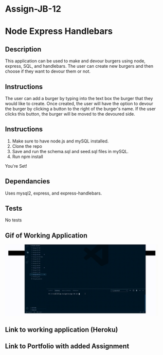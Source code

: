 # Assign-JB-12

# Node Express Handlebars

## Description

This application can be used to make and devour burgers using node, express, SQL, and handlebars. The user can create new burgers and then choose if they want to devour them or not. 

## Instructions

The user can add a burger by typing into the text box the burger that they would like to create. Once created, the user will have the option to devour the burger by clicking a button to the right of the burger's name. If the user clicks this button, the burger will be moved to the devoured side.

## Instructions

1. Make sure to have node.js and mySQL installed.
2. Clone the repo
3. Save and run the schema.sql and seed.sql files in mySQL.
4. Run npm install

You're Set!

## Dependancies

Uses mysql2, express, and express-handlebars.

## Tests

No tests

## Gif of Working Application

![](/gifs/burger_gif.gif)

## Link to working application (Heroku)



## Link to Portfolio with added Assignment

